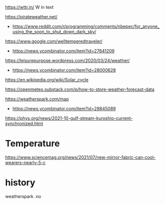 https://wttr.in/ W in text

https://pirateweather.net/
* https://www.reddit.com/r/programming/comments/nbepec/for_anyone_using_the_soon_to_shut_down_dark_sky/

https://www.google.com/welltemperedtraveler/
* https://news.ycombinator.com/item?id=27841209

https://leisurepurpose.wordpress.com/2020/03/24/weather/
* https://news.ycombinator.com/item?id=28000628

https://en.wikipedia.org/wiki/Solar_cycle

https://openmeteo.substack.com/p/how-to-store-weather-forecast-data

https://weatherspark.com/map
* https://news.ycombinator.com/item?id=28845089

https://phys.org/news/2021-10-gulf-stream-kuroshio-current-synchronized.html

# Temperature
https://www.sciencemag.org/news/2021/07/new-mirror-fabric-can-cool-wearers-nearly-5-c

# history
weatherspark .no
